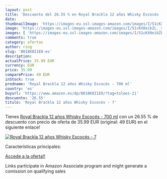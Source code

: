 ```yaml
---
layout: post
title: 'Descuento del 26.55 % en Royal Brackla 12 años Whisky Escocés - 7'
date: 
thumbnailImage: 'https://images-eu.ssl-images-amazon.com/images/I/51cKX0eibZL._SL200_.jpg'
image: 'https://images-eu.ssl-images-amazon.com/images/I/51cKX0eibZL._SL200_.jpg'
images: [ 'https://images-eu.ssl-images-amazon.com/images/I/51cKX0eibZL._SL200_.jpg' ]
comments: true
category: ofertas
author: ring
slug: 'B018K8I1E0-es'
description:
actualPrice: 35.99 EUR
currency: EUR
price: 35.99
comparePrice: 49 EUR
inStock: true
prodname: 'Royal Brackla 12 años Whisky Escocés - 700 ml'
country: 'es'
buyurl: 'https://www.amazon.es/dp/B018K8I1E0/?tag=tolees-21'
descuento: '26.55'
titulo: 'Royal Brackla 12 años Whisky Escocés - 7'
---
```


Tienes [Royal Brackla 12 años Whisky Escocés - 700 ml](https://www.amazon.es/dp/B018K8I1E0/?tag=tolees-21) con un 26.55 % de descuento con precio de oferta de 35.99 EUR (original: 49 EUR) en el siguiente enlace!

[![Royal Brackla 12 años Whisky Escocés - 7](https://images-eu.ssl-images-amazon.com/images/I/51cKX0eibZL._SL200_.jpg)](https://www.amazon.es/dp/B018K8I1E0/?tag=tolees-21)

Características principales:


[Accede a la oferta!!](https://www.amazon.es/dp/B018K8I1E0/?tag=tolees-21)

Links participate in Amazon Associate program and might generate a comission on qualifying sales



